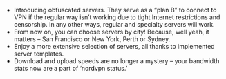 * Introducing obfuscated servers. They serve as a “plan B” to connect to VPN if the regular way isn’t working due to tight Internet restrictions and censorship. In any other ways, regular and specialty servers will work.
* From now on, you can choose servers by city! Because, well yeah, it matters – San Francisco or New York, Perth or Sydney.
* Enjoy a more extensive selection of servers, all thanks to implemented server templates.
* Download and upload speeds are no longer a mystery – your bandwidth stats now are a part of ‘nordvpn status.’